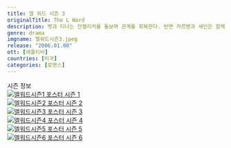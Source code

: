 ```yaml
---
title: 엘 워드 시즌 3
originalTitle: The L Word
description: 벳과 티나는 안젤리카를 돌보며 관계를 회복한다. 반면 카르멘과 셰인은 함께 카르멘의 부모를 만나면서 관계가 틀어지기 시작한다.
genre: drama
imgname: 엘워드시즌3.jpeg
release: "2006.01.08"
ott: [애플티비]
countries: [미국]
categories: [로맨스]
---
```


<div class="title bold">시즌 정보</div>

<div class="season-list">
<div class="item">
<a href="https://lesflix.github.io/drama/엘워드시즌1" >
<img src="/poster/엘워드시즌1.jpeg" alt="엘워드시즌1 포스터 ">
시즌 1</a>
</div>

<div class="item">
<a href="https://lesflix.github.io/drama/엘워드시즌2" >
<img src="/poster/엘워드시즌2.jpeg" alt="엘워드시즌2 포스터 ">
시즌 2</a>
</div>

<div class="item">
<a href="https://lesflix.github.io/drama/엘워드시즌3" >
<img src="/poster/엘워드시즌3.jpeg" alt="엘워드시즌3 포스터 ">
시즌 3</a>
</div>

<div class="item">
<a href="https://lesflix.github.io/drama/엘워드시즌4" >
<img src="/poster/엘워드시즌4.jpeg" alt="엘워드시즌4 포스터 ">
시즌 4</a>
</div>

<div class="item">
<a href="https://lesflix.github.io/drama/엘워드시즌5" >
<img src="/poster/엘워드시즌5.jpeg" alt="엘워드시즌5 포스터 ">
시즌 5</a>
</div>

<div class="item">
<a href="https://lesflix.github.io/drama/엘워드시즌6" >
<img src="/poster/엘워드시즌6.jpeg" alt="엘워드시즌6 포스터 ">
시즌 6</a>
</div>

</div>
